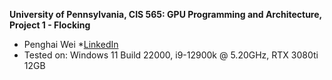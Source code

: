 **University of Pennsylvania, CIS 565: GPU Programming and Architecture,
Project 1 - Flocking**

* Penghai Wei
  *[LinkedIn](www.linkedin.com/in/penghai-wei)
* Tested on: Windows 11 Build 22000, i9-12900k @ 5.20GHz, RTX 3080ti 12GB


